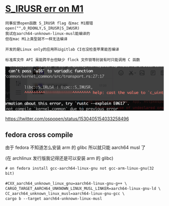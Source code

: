 # [S_IRUSR err on M1](/2022/05/libc_open_error_on_mac_m1.md)

```
同事反馈open函数 S_IRUSR flag 在mac M1报错
open("",O_RDONLY,S_IRUSR|S_IWUSR)
我试在aarch64-unknown-linux-musl能编译的
但在mac M1上类型就不一样无法编译

开发的是Linux only的应用所以gitlab CI也没检查苹果能否编译

标准库文件 API 虽能跨平台但缺少 flock 文件锁等封装有时只能调用 C 函数
```

![](/2022/05/libc_open_error_on_mac_m1.png)

<https://twitter.com/ospopen/status/1530405154033258496>

## fedora cross compile

由于 fedora 不知道怎么安装 arm 的 glibc 所以就只能 aarch64 musl 了

(在 archlinux 发行版我记得还是可以安装 arm 的 glibc)

```
# on fedora install gcc-aarch64-linux-gnu not gcc-arm-linux-gnu(32 bit)

#CXX_aarch64_unknown_linux_gnu=aarch64-linux-gnu-g++ \
CARGO_TARGET_AARCH64_UNKNOWN_LINUX_MUSL_LINKER=aarch64-linux-gnu-ld \
CC_aarch64_unknown_linux_musl=aarch64-linux-gnu-gcc \
cargo b --target aarch64-unknown-linux-musl
```
